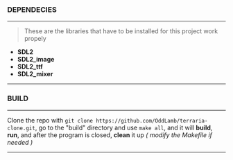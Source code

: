 ### DEPENDECIES
___
> These are the libraries that have to be installed for this project work propely
- **SDL2**
- **SDL2_image**
- **SDL2_ttf**
- **SDL2_mixer**
___
### BUILD
___
Clone the repo with ``git clone https://github.com/OddLamb/terraria-clone.git``, go to the "build" directory and use ``make all``, and it will **build**, **run**, and after the program is closed, **clean** it up *( modify the Makefile if needed )*
___